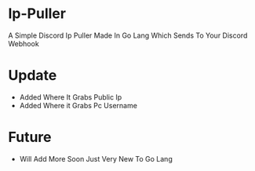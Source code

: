# Ip-Puller
A Simple Discord Ip Puller Made In Go Lang Which Sends To Your Discord Webhook

# Update 
- Added Where It Grabs Public Ip
- Added Where it Grabs Pc Username

# Future
- Will Add More Soon Just Very New To Go Lang
